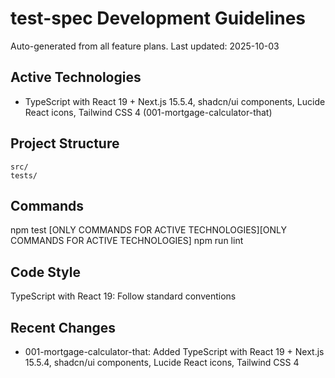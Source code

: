 # test-spec Development Guidelines

Auto-generated from all feature plans. Last updated: 2025-10-03

## Active Technologies
- TypeScript with React 19 + Next.js 15.5.4, shadcn/ui components, Lucide React icons, Tailwind CSS 4 (001-mortgage-calculator-that)

## Project Structure
```
src/
tests/
```

## Commands
npm test [ONLY COMMANDS FOR ACTIVE TECHNOLOGIES][ONLY COMMANDS FOR ACTIVE TECHNOLOGIES] npm run lint

## Code Style
TypeScript with React 19: Follow standard conventions

## Recent Changes
- 001-mortgage-calculator-that: Added TypeScript with React 19 + Next.js 15.5.4, shadcn/ui components, Lucide React icons, Tailwind CSS 4

<!-- MANUAL ADDITIONS START -->
<!-- MANUAL ADDITIONS END -->